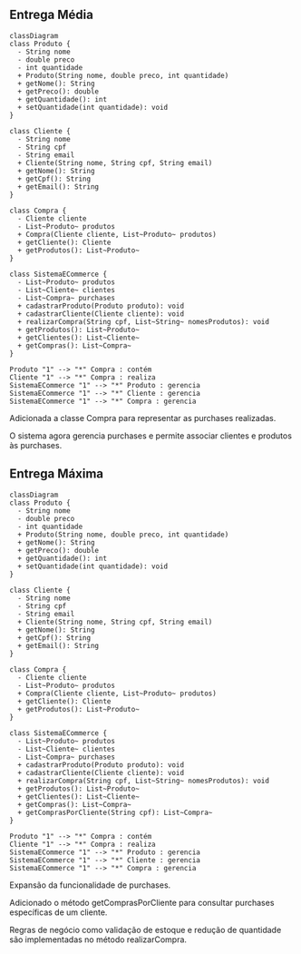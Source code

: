 ## Entrega Média
```mermaid
classDiagram
class Produto {
  - String nome
  - double preco
  - int quantidade
  + Produto(String nome, double preco, int quantidade)
  + getNome(): String
  + getPreco(): double
  + getQuantidade(): int
  + setQuantidade(int quantidade): void
}

class Cliente {
  - String nome
  - String cpf
  - String email
  + Cliente(String nome, String cpf, String email)
  + getNome(): String
  + getCpf(): String
  + getEmail(): String
}

class Compra {
  - Cliente cliente
  - List~Produto~ produtos
  + Compra(Cliente cliente, List~Produto~ produtos)
  + getCliente(): Cliente
  + getProdutos(): List~Produto~
}

class SistemaECommerce {
  - List~Produto~ produtos
  - List~Cliente~ clientes
  - List~Compra~ purchases
  + cadastrarProduto(Produto produto): void
  + cadastrarCliente(Cliente cliente): void
  + realizarCompra(String cpf, List~String~ nomesProdutos): void
  + getProdutos(): List~Produto~
  + getClientes(): List~Cliente~
  + getCompras(): List~Compra~
}

Produto "1" --> "*" Compra : contém
Cliente "1" --> "*" Compra : realiza
SistemaECommerce "1" --> "*" Produto : gerencia
SistemaECommerce "1" --> "*" Cliente : gerencia
SistemaECommerce "1" --> "*" Compra : gerencia
```

Adicionada a classe Compra para representar as purchases realizadas.

O sistema agora gerencia purchases e permite associar clientes e produtos às purchases.



## Entrega Máxima
```mermaid
classDiagram
class Produto {
  - String nome
  - double preco
  - int quantidade
  + Produto(String nome, double preco, int quantidade)
  + getNome(): String
  + getPreco(): double
  + getQuantidade(): int
  + setQuantidade(int quantidade): void
}

class Cliente {
  - String nome
  - String cpf
  - String email
  + Cliente(String nome, String cpf, String email)
  + getNome(): String
  + getCpf(): String
  + getEmail(): String
}

class Compra {
  - Cliente cliente
  - List~Produto~ produtos
  + Compra(Cliente cliente, List~Produto~ produtos)
  + getCliente(): Cliente
  + getProdutos(): List~Produto~
}

class SistemaECommerce {
  - List~Produto~ produtos
  - List~Cliente~ clientes
  - List~Compra~ purchases
  + cadastrarProduto(Produto produto): void
  + cadastrarCliente(Cliente cliente): void
  + realizarCompra(String cpf, List~String~ nomesProdutos): void
  + getProdutos(): List~Produto~
  + getClientes(): List~Cliente~
  + getCompras(): List~Compra~
  + getComprasPorCliente(String cpf): List~Compra~
}

Produto "1" --> "*" Compra : contém
Cliente "1" --> "*" Compra : realiza
SistemaECommerce "1" --> "*" Produto : gerencia
SistemaECommerce "1" --> "*" Cliente : gerencia
SistemaECommerce "1" --> "*" Compra : gerencia
```

Expansão da funcionalidade de purchases.

Adicionado o método getComprasPorCliente para consultar purchases específicas de um cliente.

Regras de negócio como validação de estoque e redução de quantidade são implementadas no método realizarCompra.
